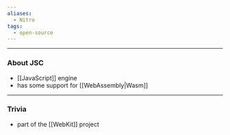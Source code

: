 ```yaml
---
aliases:
  - Nitro
tags:
  - open-source
---
```


---

### About JSC

- [[JavaScript]] engine
- has some support for [[WebAssembly|Wasm]]

---

### Trivia

- part of the [[WebKit]] project